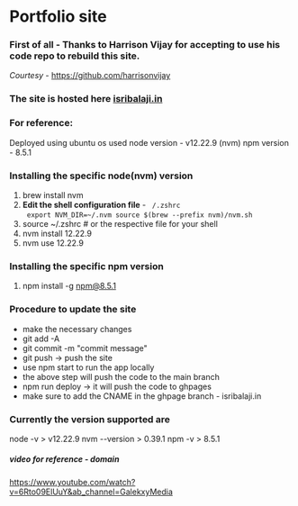 # Portfolio site

### First of all - **Thanks to Harrison Vijay** for accepting to use his code repo to rebuild this site.
*Courtesy* - https://github.com/harrisonvijay

### The site is hosted here <a href="https://isribalaji.in/" target="_blank">isribalaji.in</a>
### For reference:
Deployed using ubuntu os
used node version - v12.22.9 (nvm)
npm version - 8.5.1

### Installing the specific node(nvm) version
1. brew install nvm
2. **Edit the shell configuration file** - <code> /.zshrc </code>
<code> export NVM_DIR=~/.nvm
source $(brew --prefix nvm)/nvm.sh </code>
3. source ~/.zshrc  # or the respective file for your shell
4. nvm install 12.22.9
5. nvm use 12.22.9

### Installing the specific npm version
1. npm install -g npm@8.5.1

### Procedure to update the site
- make the necessary changes
- git add -A
- git commit -m "commit message"
- git push -> push the site
- use npm start to run the app locally
- the above step will push the code to the main branch
- npm run deploy -> it will push the code to ghpages
- make sure to add the CNAME in the ghpage branch - isribalaji.in

### Currently the version supported are
node -v > v12.22.9
nvm --version > 0.39.1
npm -v > 8.5.1

##### video for reference - domain
https://www.youtube.com/watch?v=6Rto09ElUuY&ab_channel=GalekxyMedia
